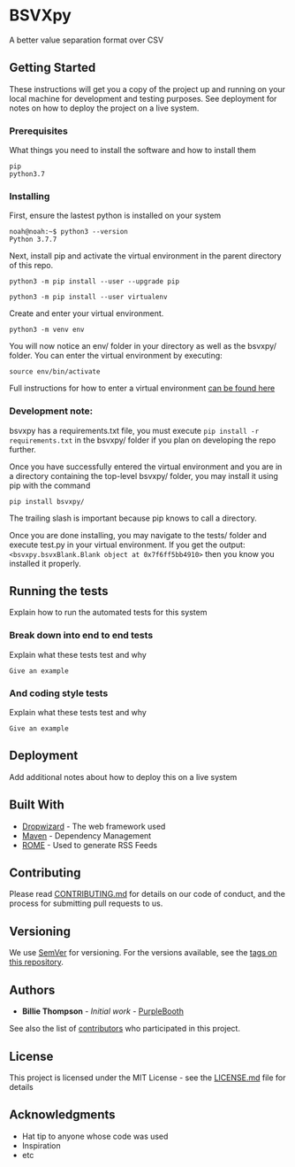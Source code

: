 # BSVXpy

A better value separation format over CSV

## Getting Started

These instructions will get you a copy of the project up and running on your local machine for development and testing purposes. See deployment for notes on how to deploy the project on a live system.

### Prerequisites

What things you need to install the software and how to install them

```
pip
python3.7
```

### Installing

First, ensure the lastest python is installed on your system 

```
noah@noah:~$ python3 --version
Python 3.7.7
```

Next, install pip and activate the virtual environment in the parent directory of this repo.

```
python3 -m pip install --user --upgrade pip
```

```
python3 -m pip install --user virtualenv
```

Create and enter your virtual environment.

```
python3 -m venv env
```

You will now notice an env/ folder in your directory as well as the bsvxpy/ folder. You can enter the virtual environment by executing:
```
source env/bin/activate
```

Full instructions for how to enter a virtual environment [can be found here](https://packaging.python.org/guides/installing-using-pip-and-virtual-environments/)

### Development note: 

bsvxpy has a requirements.txt file, you must execute ```pip install -r requirements.txt``` in the bsvxpy/ folder if you plan on developing the repo further. 

Once you have successfully entered the virtual environment and you are in a directory containing the top-level bsvxpy/ folder, you may install it using pip with the command 

```
pip install bsvxpy/
```

The trailing slash is important because pip knows to call a directory.

Once you are done installing, you may navigate to the tests/ folder and execute test.py in your virtual environment. If you get the output: ```<bsvxpy.bsvxBlank.Blank object at 0x7f6ff5bb4910>``` then you know you installed it properly.

## Running the tests

Explain how to run the automated tests for this system

### Break down into end to end tests

Explain what these tests test and why

```
Give an example
```

### And coding style tests

Explain what these tests test and why

```
Give an example
```

## Deployment

Add additional notes about how to deploy this on a live system

## Built With

* [Dropwizard](http://www.dropwizard.io/1.0.2/docs/) - The web framework used
* [Maven](https://maven.apache.org/) - Dependency Management
* [ROME](https://rometools.github.io/rome/) - Used to generate RSS Feeds

## Contributing

Please read [CONTRIBUTING.md](https://gist.github.com/PurpleBooth/b24679402957c63ec426) for details on our code of conduct, and the process for submitting pull requests to us.

## Versioning

We use [SemVer](http://semver.org/) for versioning. For the versions available, see the [tags on this repository](https://github.com/your/project/tags). 

## Authors

* **Billie Thompson** - *Initial work* - [PurpleBooth](https://github.com/PurpleBooth)

See also the list of [contributors](https://github.com/your/project/contributors) who participated in this project.

## License

This project is licensed under the MIT License - see the [LICENSE.md](LICENSE.md) file for details

## Acknowledgments

* Hat tip to anyone whose code was used
* Inspiration
* etc

